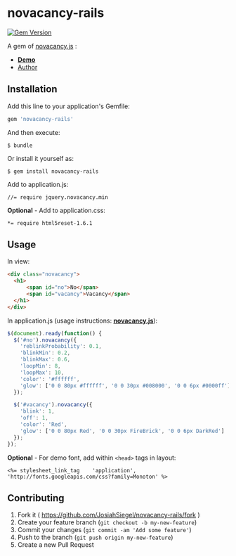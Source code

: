 [novacancy.js]:https://github.com/chuckyglitch/novacancy.js
[Demo]:http://chuckyglitch.twbbs.org/novacancy/
[Author]:https://github.com/chuckyglitch

# novacancy-rails

[![Gem Version](https://badge.fury.io/rb/novacancy-rails.svg)](http://badge.fury.io/rb/novacancy-rails)

A gem of [novacancy.js] :

- **[Demo]**
- [Author]

## Installation

Add this line to your application's Gemfile:

```ruby
gem 'novacancy-rails'
```

And then execute:

    $ bundle

Or install it yourself as:

    $ gem install novacancy-rails
    
Add to application.js:

```
//= require jquery.novacancy.min
```

**Optional** -  Add to application.css:

```
*= require html5reset-1.6.1
```

## Usage

In view:
```html
<div class="novacancy">
  <h1>
      <span id="no">No</span>
      <span id="vacancy">Vacancy</span>
  </h1>
</div>
```

In application.js (usage instructions: **[novacancy.js]**):
```js
$(document).ready(function() {
  $('#no').novacancy({
    'reblinkProbability': 0.1,
    'blinkMin': 0.2,
    'blinkMax': 0.6,
    'loopMin': 8,
    'loopMax': 10,
    'color': '#ffffff',
    'glow': ['0 0 80px #ffffff', '0 0 30px #008000', '0 0 6px #0000ff']
  }); 

  $('#vacancy').novacancy({
    'blink': 1,
    'off': 1,
    'color': 'Red',
    'glow': ['0 0 80px Red', '0 0 30px FireBrick', '0 0 6px DarkRed']
  });
});
```

**Optional** - For demo font, add within `<head>` tags in layout:

```
<%= stylesheet_link_tag    'application', 'http://fonts.googleapis.com/css?family=Monoton' %>
```


## Contributing

1. Fork it ( https://github.com/JosiahSiegel/novacancy-rails/fork )
2. Create your feature branch (`git checkout -b my-new-feature`)
3. Commit your changes (`git commit -am 'Add some feature'`)
4. Push to the branch (`git push origin my-new-feature`)
5. Create a new Pull Request
